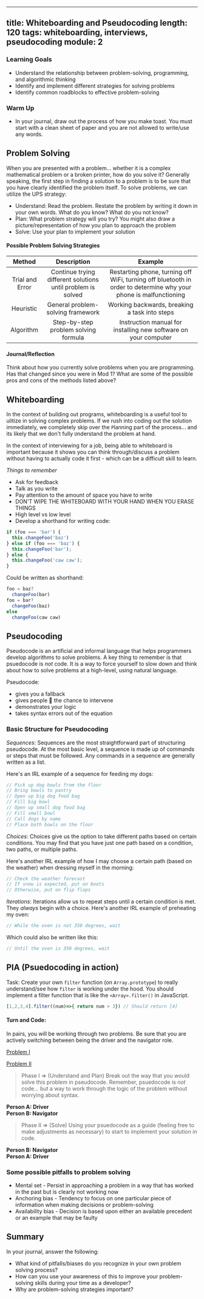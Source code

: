   ---
title: Whiteboarding and Pseudocoding
length: 120
tags: whiteboarding, interviews, pseudocoding
module: 2
---

### Learning Goals
 
* Understand the relationship between problem-solving, programming, and algorithmic thinking
* Identify and implement different strategies for solving problems
* Identify common roadblocks to effective problem-solving

### Warm Up
* In your journal, draw out the process of how you make toast. You must start with a clean sheet of paper and you are not allowed to write/use any words.

<!-- Most solutions should have nodes and links. On average, should be between 4 and 8 nodes. Sweet spot is between 5 and 13 - not too simple, not too complex. Helps us understand the situations as systems with nodes and their relationships-->

## Problem Solving

When you are presented with a problem... whether it is a complex mathematical problem or a broken printer, how do you solve it? Generally speaking, the first step in finding a solution to a problem is to be sure that you have clearly identified the problem itself. To solve problems, we can utilize the UPS strategy:

* Understand: Read the problem. Restate the problem by writing it down in your own words. What do you know? What do you not know?
* Plan: What problem strategy will you try? You might also draw a picture/representation of how you plan to approach the problem
* Solve: Use your plan to implement your solution

#### Possible Problem Solving Strategies

| Method | Description | Example |
| :-------------: | :-------------: | :-----: |
| Trial and Error | Continue trying different solutions until problem is solved | Restarting phone, turning off WiFi, turning off bluetooth in order to determine why your phone is malfunctioning |
| Heuristic | General problem-solving framework|Working backwards, breaking a task into steps |
| Algorithm | Step-by-step problem solving formula |Instruction manual for installing new software on your computer|

#### Journal/Reflection

Think about how you currently solve problems when you are programming. Has that changed since you were in Mod 1? What are some of the possible pros and cons of the methods listed above?

## Whiteboarding

In the context of building out programs, whiteboarding is a useful tool to ulitize in solving complex problems. If we rush into coding out the solution immediately, we completely skip over the `P`lanning part of the process... and its likely that we don't fully `U`nderstand the problem at hand.

In the context of interviewing for a job, being able to whiteboard is important because it shows you can think through/discuss a problem without having to actually code it first - which can be a difficult skill to learn. 

*Things to remember* 
- Ask for feedback
- Talk as you write
- Pay attention to the amount of space you have to write
- DON'T WIPE THE WHITEBOARD WITH YOUR HAND WHEN YOU ERASE THINGS
- High level vs low level
- Develop a shorthand for writing code:

```js
if (foo === 'bar') {
  this.changeFoo('baz')
} else if (foo === 'baz') {
  this.changeFoo('bar');
} else {
  this.changeFoo('caw caw');
}
```
Could be written as shorthand:

```js
foo = baz?
  changeFoo(bar)
foo = bar?
  changeFoo(baz)
else 
  changeFoo(caw caw)
```
<!-- * What do you notice about the difference in these two code examples?
  * No curly braces
  * No semi-colons
  * No full-blown if/else statements (ifs are replaced with question marks)
  * Strict equals looks more like an assignment than a strict equals
 -->


<!-- * Be talking as you write! Don't feel rude for looking away, it takes too long to look at the person and talk, then write, then talk, then write. Talk loud so they can hear you while you write on the board

* Pay close attention to the amount of space you have! Don't start writing huge and in the dead center of the board, you'll run out of room. If you *do* start running out of room, don't worry about putting things in different places - the whiteboarded code doesnt have to read perfectly top-to-bottom, you can make use of horizontal space.

* DON'T WIPE THE WHITEBOARD WITH YOUR HAND WHEN YOU ERASE THINGS. Youll get marker on your hand, then you'll be nervous and sweating and you'll wipe a bead of sweat off your face with your marker hands and then you'll have marker on your forehead and you'll look like a total nerd and then you'll go to shake the interviewer's hand at the end of the interview and you'll get marker on them.

* How much specificity should you have as you speak about what you're doing - where can you be vague, where do you need to go into detail? - Not sure how to demonstrate this balancing act to them-->

## Pseudocoding

Pseudocode is an artificial and informal language that helps programmers develop algorithms to solve problems. A key thing to remember is that psuedocode is _not_ code. It is a way to force yourself to slow down and think about how to solve problems at a high-level, using natural language.

Pseudocode:
- gives you a fallback 
- gives people 👀 the chance to intervene
- demonstrates your logic
- takes syntax errors out of the equation

<!-- 
* Important because it gives you a plan for solving the problem that you can stick to, and fall back on when you get stuck

* Allows interviewers to intervene before you start writing code - it's easier for them to correct your pseudocode than it is to correct your actual code

* Demonstrates that you can logically solve the problem at a high-level, which is the most important step/most insightful for people who are evaluating your skill level

* If you can pseudocode, you can solve the problem with JavaScript - maybe you just run into little syntax errors or something that most people will be kind enough to point out to you -->


### Basic Structure for Pseudocoding

_Sequences_: Sequences are the most straightforward part of structuring pseudocode. At the most basic level, a sequence is made up of commands or steps that must be followed. Any commands in a sequence are generally written as a list.

Here's an IRL example of a sequence for feeding my dogs:

```js
// Pick up dog bowls from the floor
// Bring bowls to pantry
// Open up big dog food bag
// Fill big bowl
// Open up small dog food bag
// Fill small bowl
// Call dogs by name
// Place both bowls on the floor
```

_Choices_: Choices give us the option to take different paths based on certain conditions. You may find that you have just one path based on a condition, two paths, or multiple paths.

Here's another IRL example of how I may choose a certain path (based on the weather) when dressing myself in the morning:

```js
// Check the weather forecast
// If snow is expected, put on boots
// Otherwise, put on flip flops
```

_Iterations_: Iterations allow us to repeat steps until a certain condition is met. They _always_ begin with a choice. Here's another IRL example of preheating my oven:

```js
// While the oven is not 350 degrees, wait
```

Which could also be written like this:
```js
// Until the oven is 350 degrees, wait
```

<!-- * How to convert plain english lines of pseudocode into actual JavaScript
  * Find keywords in your pseudocode that represent operators/patterns in code. e.g.
    * *Create the key & set it equal to an empty array* - "set it equal to" represents the assignment operator (`=`)
    * *Check if foo equals bar* - "if" represents an if condition (`if (foo ==== bar)`)
    * *Otherwise, do something different* - "otherwise" represents an else condition (`else ()`) -->

## PIA (Psuedocoding in action)
 
Task: Create your own `filter` function (on `Array.prototype`) to really understand/see how `filter` is working under the hood. You should implement a filter function that is like the `<Array>.filter()` in JavaScript.

```js
[1,2,3,4].filter((num)=>{ return num > 3}) // Should return [4]
```

<!-- PSEUDOCODE:

Define myFilter(callback) on prototype
Initialize empty filtered array
Iterate over array
if return from callback(element) = true
push element into filtered array

return filteredarray

CODE ANSWER:


```js
Array.prototype.myFilter = function(callback) {
  var filteredData = [];
  
  this.forEach(function(i) {
    if (callback(i)) {
      filteredData.push(i)
    }
  })
  return filteredData;
}
```
 -->


#### Turn and Code: 

In pairs, you will be working through two problems. Be sure that you are actively switching between being the driver and the navigator role. 

[Problem I](https://repl.it/@thatpamiam/Problem-I-Psuedo-coding)
<!-- Possible solution:
```js
function returnIndexValues(indices, list) {
  return indices.reduce((values, index) => {
    values.push(list[index])
    return values;
  }, []);
}
``` -->
[Problem II](https://repl.it/@thatpamiam/Problem-II-Psuedo-coding)

<!-- Possible solution:
```js
function reverseOddWords(words) {
  const reversed = words.split(' ').map((word, index) => {
    if (index % 2 !== 0) {
      return word.split('').reverse().join('');
    }

    return word;
  });

  return reversed.join(' ');
}
``` -->


>Phase I => (Understand and Plan) Break out the way that you would solve this problem in pseudocode. Remember, psuedocode is _not_ code... but a way to work through the logic of the problem without worrying about syntax.

**Person A: Driver**  
**Person B: Navigator**  

>Phase II => (Solve) Using your psuedocode as a guide (feeling free to make adjustments as necessary) to start to implement your solution in code.

**Person B: Navigator**  
**Person A: Driver**  



### Some possible pitfalls to problem solving

* Mental set - Persist in approaching a problem in a way that has worked in the past but is clearly not working now
* Anchoring bias - Tendency to focus on one particular piece of information when making decisions or problem-solving
* Availability bias - Decision is based upon either an available precedent or an example that may be faulty

## Summary

In your journal, answer the following:
- What kind of pitfalls/biases do you recognize in your own problem solving process? 
- How can you use your awareness of this to improve your problem-solving skills during your time as a developer?
- Why are problem-solving strategies important?
